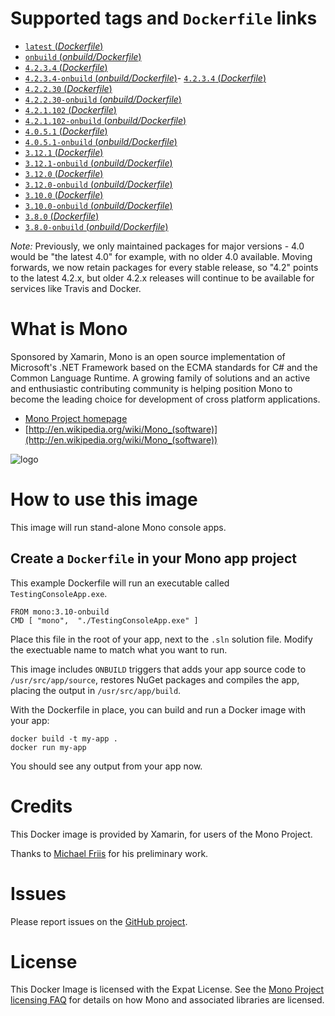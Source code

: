 # Supported tags and `Dockerfile` links

- [`latest` (*Dockerfile*)](https://github.com/mono/docker/blob/master/4.2.3.4/Dockerfile)
- [`onbuild` (*onbuild/Dockerfile*)](https://github.com/mono/docker/blob/master/4.2.3.4/onbuild/Dockerfile)
- [`4.2.3.4` (*Dockerfile*)](https://github.com/mono/docker/blob/master/4.2.3.4/Dockerfile)
- [`4.2.3.4-onbuild` (*onbuild/Dockerfile*)](https://github.com/mono/docker/blob/master/4.2.3.4/onbuild/Dockerfile)- [`4.2.3.4` (*Dockerfile*)](https://github.com/mono/docker/blob/master/4.2.3.4/Dockerfile) 
- [`4.2.2.30` (*Dockerfile*)](https://github.com/mono/docker/blob/master/4.2.2.30/Dockerfile)
- [`4.2.2.30-onbuild` (*onbuild/Dockerfile*)](https://github.com/mono/docker/blob/master/4.2.2.30/onbuild/Dockerfile)
- [`4.2.1.102` (*Dockerfile*)](https://github.com/mono/docker/blob/master/4.2.1.102/Dockerfile)
- [`4.2.1.102-onbuild` (*onbuild/Dockerfile*)](https://github.com/mono/docker/blob/master/4.2.1.102/onbuild/Dockerfile)
- [`4.0.5.1` (*Dockerfile*)](https://github.com/mono/docker/blob/master/4.0.5.1/Dockerfile)
- [`4.0.5.1-onbuild` (*onbuild/Dockerfile*)](https://github.com/mono/docker/blob/master/4.0.5.1/onbuild/Dockerfile)
- [`3.12.1` (*Dockerfile*)](https://github.com/mono/docker/blob/master/3.12.1/Dockerfile)
- [`3.12.1-onbuild` (*onbuild/Dockerfile*)](https://github.com/mono/docker/blob/master/3.12.1/onbuild/Dockerfile)
- [`3.12.0` (*Dockerfile*)](https://github.com/mono/docker/blob/master/3.12.1/Dockerfile)
- [`3.12.0-onbuild` (*onbuild/Dockerfile*)](https://github.com/mono/docker/blob/master/3.12.1/onbuild/Dockerfile)
- [`3.10.0` (*Dockerfile*)](https://github.com/mono/docker/blob/master/3.10.0/Dockerfile)
- [`3.10.0-onbuild` (*onbuild/Dockerfile*)](https://github.com/mono/docker/blob/master/3.10.0/onbuild/Dockerfile)
- [`3.8.0` (*Dockerfile*)](https://github.com/mono/docker/blob/master/3.8.0/Dockerfile)
- [`3.8.0-onbuild` (*onbuild/Dockerfile*)](https://github.com/mono/docker/blob/master/3.8.0/onbuild/Dockerfile)

*Note:* Previously, we only maintained packages for major versions - 4.0 would be "the latest 4.0" for example, with no older 4.0 available.
Moving forwards, we now retain packages for every stable release, so "4.2" points to the latest 4.2.x, but older 4.2.x releases will continue to be available for services like Travis and Docker.

# What is Mono

Sponsored by Xamarin, Mono is an open source implementation of Microsoft's .NET Framework based on the ECMA standards for C# and the Common Language Runtime. A growing family of solutions and an active and enthusiastic contributing community is helping position Mono to become the leading choice for development of cross platform applications.

* [Mono Project homepage](http://www.mono-project.com/)
* [http://en.wikipedia.org/wiki/Mono_(software)](http://en.wikipedia.org/wiki/Mono_(software))

![logo](https://github.com/mono/docker/raw/master/logo.png)

# How to use this image

This image will run stand-alone Mono console apps.

## Create a `Dockerfile` in your Mono app project

This example Dockerfile will run an executable called `TestingConsoleApp.exe`.

    FROM mono:3.10-onbuild
	CMD [ "mono",  "./TestingConsoleApp.exe" ]

Place this file in the root of your app, next to the `.sln` solution file. Modify the exectuable name to match what you want to run.

This image includes `ONBUILD` triggers that adds your app source code to `/usr/src/app/source`, restores NuGet packages and compiles the app, placing the output in `/usr/src/app/build`.

With the Dockerfile in place, you can build and run a Docker image with your app:

    docker build -t my-app .
    docker run my-app

You should see any output from your app now.

# Credits

This Docker image is provided by Xamarin, for users of the Mono Project. 

Thanks to [Michael Friis](http://friism.com/) for his preliminary work.

# Issues

Please report issues on the [GitHub project](https://github.com/mono/docker).

# License

This Docker Image is licensed with the Expat License. See the [Mono Project licensing FAQ](http://www.mono-project.com/docs/faq/licensing/) for details on how Mono and associated libraries are licensed.
